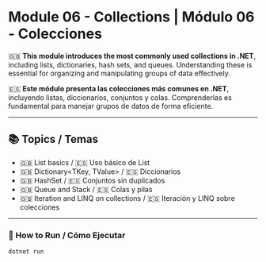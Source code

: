 # Module 06 - Collections | Módulo 06 - Colecciones

🇬🇧 **This module introduces the most commonly used collections in .NET**, including lists, dictionaries, hash sets, and queues. Understanding these is essential for organizing and manipulating groups of data effectively.

🇪🇸 **Este módulo presenta las colecciones más comunes en .NET**, incluyendo listas, diccionarios, conjuntos y colas. Comprenderlas es fundamental para manejar grupos de datos de forma eficiente.

---

## 📚 Topics / Temas

- 🇬🇧 List<T> basics / 🇪🇸 Uso básico de List<T>
- 🇬🇧 Dictionary<TKey, TValue> / 🇪🇸 Diccionarios
- 🇬🇧 HashSet<T> / 🇪🇸 Conjuntos sin duplicados
- 🇬🇧 Queue<T> and Stack<T> / 🇪🇸 Colas y pilas
- 🇬🇧 Iteration and LINQ on collections / 🇪🇸 Iteración y LINQ sobre colecciones

---

### 🔧 How to Run / Cómo Ejecutar

```bash
dotnet run

